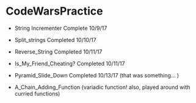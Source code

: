# CodeWarsPractice

  * String Incrementer Complete 10/9/17

  * Split_strings Completed 10/10/17

  * Reverse_String Completed 10/11/17

  * Is_My_Friend_Cheating? Completed 10/11/17

  * Pyramid_Slide_Down Completed 10/13/17 (that was something... )

  * A_Chain_Adding_Function (variadic function! also, played around with curried functions)
